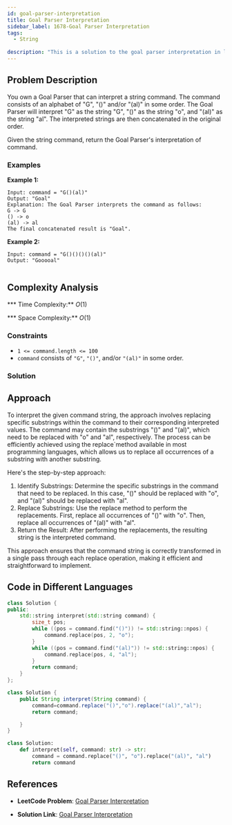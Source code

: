 ```yaml
---
id: goal-parser-interpretation
title: Goal Parser Interpretation
sidebar_label: 1678-Goal Parser Interpretation
tags:
  - String
  
description: "This is a solution to the goal parser interpretation in leetcode"
---
```


## Problem Description

You own a Goal Parser that can interpret a string command. The command consists of an alphabet of "G", "()" and/or "(al)" in some order. The Goal Parser will interpret "G" as the string "G", "()" as the string "o", and "(al)" as the string "al". The interpreted strings are then concatenated in the original order.

Given the string command, return the Goal Parser's interpretation of command.

 
 

### Examples

**Example 1:**

```
Input: command = "G()(al)"
Output: "Goal"
Explanation: The Goal Parser interprets the command as follows:
G -> G
() -> o
(al) -> al
The final concatenated result is "Goal".
```
**Example 2:**
```
Input: command = "G()()()()(al)"
Output: "Gooooal"
 
 ```
## Complexity Analysis

*** Time Complexity:** $O(1)$

*** Space Complexity:** $O(1)$

### Constraints

- `1 <= command.length <= 100`
- `command` consists of `"G"`, `"()"`, and/or `"(al)"` in some order.



### Solution
## Approach
To interpret the given command string, the approach involves replacing specific substrings within the command to their corresponding interpreted values. The command may contain the substrings "()" and "(al)", which need to be replaced with "o" and "al", respectively. The process can be efficiently achieved using the replace`method available in most programming languages, which allows us to replace all occurrences of a substring with another substring.

Here's the step-by-step approach:

1. Identify Substrings: Determine the specific substrings in the command that need to be replaced. In this case, "()" should be replaced with "o", and "(al)" should be replaced with "al".
2. Replace Substrings: Use the replace method to perform the replacements. First, replace all occurrences of "()" with "o". Then, replace all occurrences of "(al)" with "al".
3. Return the Result: After performing the replacements, the resulting string is the interpreted command.

This approach ensures that the command string is correctly transformed in a single pass through each replace operation, making it efficient and straightforward to implement.

## Code in Different Languages

<Tabs>
<TabItem value="cpp" label="C++">
  <SolutionAuthor name="@ImmidiSivani"/>

```cpp
class Solution {
public:
    std::string interpret(std::string command) {
        size_t pos;
        while ((pos = command.find("()")) != std::string::npos) {
            command.replace(pos, 2, "o");
        }
        while ((pos = command.find("(al)")) != std::string::npos) {
            command.replace(pos, 4, "al");
        }
        return command;
    }
};


```
</TabItem>
<TabItem value="java" label="Java">
  <SolutionAuthor name="@ImmidiSivani"/>

```java
class Solution {
    public String interpret(String command) {
        command=command.replace("()","o").replace("(al)","al");
        return command;

    }
}

```
</TabItem>
<TabItem value="python" label="Python">
  <SolutionAuthor name="@ImmidiSivani"/>

```python
class Solution:
    def interpret(self, command: str) -> str:
        command = command.replace("()", "o").replace("(al)", "al")
        return command


```
</TabItem>
</Tabs>

## References

- **LeetCode Problem**: [Goal Parser Interpretation](https://leetcode.com/problems/goal-parser-interpretation/)

- **Solution Link**: [Goal Parser Interpretation](https://leetcode.com/problems/goal-parser-interpretation/post-solution/?submissionId=1224590230)
